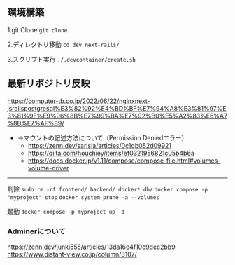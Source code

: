 ## 環境構築
1.git Clone
`git clone`

2.ディレクトリ移動
`cd dev_next-rails/`

3.スクリプト実行
`./.devcontainer/create.sh`

## 最新リポジトリ反映

https://computer-tb.co.jp/2022/06/22/nginxnext-jsrailspostgresql%E3%82%92%E4%BD%BF%E7%94%A8%E3%81%97%E3%81%9F%E9%96%8B%E7%99%BA%E7%92%B0%E5%A2%83%E6%A7%8B%E7%AF%89/
- →マウントの記述方法について（Permission Deniedエラー）
    - https://zenn.dev/sarisia/articles/0c1db052d09921
    - https://qiita.com/houchiey/items/ef0321956821c05b4b6a
    - https://docs.docker.jp/v1.11/compose/compose-file.html#volumes-volume-driver



-----------------

削除
`sudo rm -rf frontend/ backend/ docker* db/`
`docker compose -p "myproject" stop`
`docker system prune -a --volumes`

起動
`docker compose -p myproject up -d`


### Adminerについて
https://zenn.dev/junki555/articles/13da16e4f10c9dee2bb9
https://www.distant-view.co.jp/column/3107/